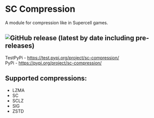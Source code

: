 # SC Compression

A module for compression like in Supercell games. 

![GitHub release (latest by date including pre-releases)](https://img.shields.io/github/v/release/xcoder-tool/sc-compression?include_prereleases)
- 

TestPyPi - https://test.pypi.org/project/sc-compression/ <br>
PyPi - https://pypi.org/project/sc-compression/

## Supported compressions:
- LZMA
- SC
- SCLZ
- SIG
- ZSTD
